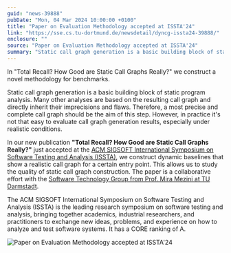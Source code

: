 ```yaml
---
guid: "news-39888"
pubDate: "Mon, 04 Mar 2024 10:00:00 +0100"
title: "Paper on Evaluation Methodology accepted at ISSTA'24"
link: "https://sse.cs.tu-dortmund.de/newsdetail/dyncg-issta24-39888/"
enclosure: ""
source: "Paper on Evaluation Methodology accepted at ISSTA'24"
summary: "Static call graph generation is a basic building block of static program analysis."
---
```

In "Total Recall? How Good are Static Call Graphs Really?" we construct a novel methodology for benchmarks.

Static call graph generation is a basic building block of static program analysis. Many other analyses are based on the resulting call graph and directly inherit their imprecisions and flaws. Therefore, a most precise and complete call graph should be the aim of this step. However, in practice it's not that easy to evaluate call graph generation results, especially under realistic conditions.

In our new publication **"Total Recall? How Good are Static Call Graphs Really?"** just accepted at the [ACM SIGSOFT International Symposium on Software Testing and Analysis (ISSTA)](https://2024.issta.org/), we construct dynamic baselines that show a realistic call graph for a certain entry point. This allows us to study the quality of static call graph construction. The paper is a collaborative effort with the [Software Technology Group from Prof. Mira Mezini at TU Darmstadt](https://www.stg.tu-darmstadt.de/main_stg/index.en.jsp).

The ACM SIGSOFT International Symposium on Software Testing and Analysis (ISSTA) is the leading research symposium on software testing and analysis, bringing together academics, industrial researchers, and practitioners to exchange new ideas, problems, and experience on how to analyze and test software systems. It has a CORE ranking of A.

![Paper on Evaluation Methodology accepted at ISSTA'24](/images/news-39888_2.png)
